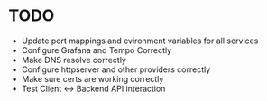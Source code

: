 # TODO

- Update port mappings and evironment variables for all services
- Configure Grafana and Tempo Correctly
- Make DNS resolve correctly
- Configure httpserver and other providers correctly
- Make sure certs are working correctly
- Test Client <-> Backend API interaction
